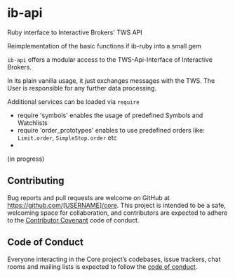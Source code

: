 # ib-api
Ruby interface to Interactive Brokers' TWS API 

Reimplementation of the basic functions if ib-ruby into a small gem


`ib-api`   offers a modular access to the TWS-Api-Interface of Interactive Brokers.

In its plain vanilla usage, it just exchanges messages with the TWS. The User is responsible for any further data processing.

Additional services can be loaded via `require` 

* require 'symbols'  enables the usage of predefined Symbols and Watchlists
* require 'order_prototypes' enables to use predefined orders like: `Limit.order`, `SimpleStop.order` etc
* 


(in progress)




## Contributing

Bug reports and pull requests are welcome on GitHub at https://github.com/[USERNAME]/core. This project is intended to be a safe, welcoming space for collaboration, and contributors are expected to adhere to the [Contributor Covenant](http://contributor-covenant.org) code of conduct.

## Code of Conduct

Everyone interacting in the Core project’s codebases, issue trackers, chat rooms and mailing lists is expected to follow the [code of conduct](https://github.com/[USERNAME]/core/blob/master/CODE_OF_CONDUCT.md).
